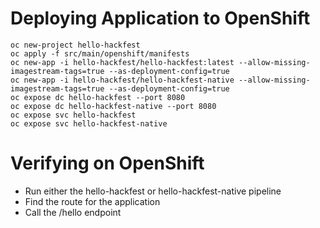 # Deploying Application to OpenShift

```
oc new-project hello-hackfest
oc apply -f src/main/openshift/manifests
oc new-app -i hello-hackfest/hello-hackfest:latest --allow-missing-imagestream-tags=true --as-deployment-config=true
oc new-app -i hello-hackfest/hello-hackfest-native --allow-missing-imagestream-tags=true --as-deployment-config=true
oc expose dc hello-hackfest --port 8080
oc expose dc hello-hackfest-native --port 8080
oc expose svc hello-hackfest
oc expose svc hello-hackfest-native
```

# Verifying on OpenShift

* Run either the hello-hackfest or hello-hackfest-native pipeline
* Find the route for the application
* Call the /hello endpoint